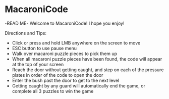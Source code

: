 # MacaroniCode #

 
-READ ME-
Welcome to MacaroniCode! I hope you enjoy!
 
Directions and Tips:

- Click or press and hold LMB anywhere on the screen to move
- ESC button to use pause menu
- Walk over macaroni puzzle pieces to pick them up
- When all macaroni puzzle pieces have been found, the code will appear at the top of your screen
- Reach the door without getting caught, and step on each of the pressure plates in order of the code to open the door
- Enter the bush past the door to get to the next level
- Getting caught by any guard will automatically end the game, or complete all 3 puzzles to win the game